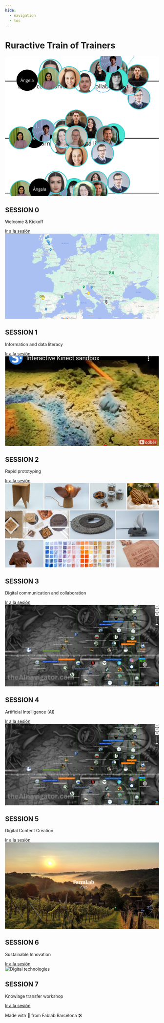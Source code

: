 ```yaml
---
hide:
  - navigation
  - toc
---
```


# Ruractive Train of Trainers


<!-- Agrega este código a tu archivo .md -->

<div class="image-grid">
  <div class="image-card session-0">
    <img src="images/s0.png" alt="Session background" class="bg-image">
    <div class="title-container">
      <h2 class="title">SESSION 0</h2>
      <p class="subtitle">Welcome & Kickoff</p>
    </div>
    <a href="sessions/00" class="card-link">Ir a la sesión</a>
  </div>

  <div class="image-card session-1">
    <img src="images/s1.png" alt="Another session background" class="bg-image">
    <div class="title-container">
      <h2 class="title">SESSION 1</h2>
      <p class="subtitle">Information and data literacy</p>
    </div>
    <a href="sessions/01" class="card-link">Ir a la sesión</a>
  </div>

  <div class="image-card session-2">
    <img src="images/s2.png" alt="Digital technologies" class="bg-image">
    <div class="title-container">
      <h2 class="title">SESSION 2</h2>
      <p class="subtitle">Rapid prototyping</p>
    </div>
    <a href="sessions/02" class="card-link">Ir a la sesión</a>
  </div>

  <div class="image-card session-1">
    <img src="images/s3.png" alt="Session background" class="bg-image">
    <div class="title-container">
      <h2 class="title">SESSION 3</h2>
      <p class="subtitle">Digital communication and collaboration</p>
    </div>
    <a href="sessions/03" class="card-link">Ir a la sesión</a>
  </div>

  <div class="image-card session-2">
    <img src="images/s4.png" alt="Another session background" class="bg-image">
    <div class="title-container">
      <h2 class="title">SESSION 4</h2>
      <p class="subtitle">Artificial Intelligence (AI)</p>
    </div>
    <a href="sessions/04" class="card-link">Ir a la sesión</a>
  </div>

  <div class="image-card session-0">
    <img src="images/s4.png" alt="Digital technologies" class="bg-image">
    <div class="title-container">
      <h2 class="title">SESSION 5</h2>
      <p class="subtitle">Digital Content Creation</p>
    </div>
    <a href="sessions/05" class="card-link">Ir a la sesión</a>
  </div>

  <div class="image-card session-2">
    <img src="images/s6.png" alt="Digital technologies" class="bg-image">
    <div class="title-container">
      <h2 class="title">SESSION 6</h2>
      <p class="subtitle">Sustainable Innovation</p>
    </div>
    <a href="sessions/06" class="card-link">Ir a la sesión</a>
  </div>

  <div class="image-card session-2">
    <img src="images/stbd.png" alt="Digital technologies" class="bg-image">
    <div class="title-container">
      <h2 class="title">SESSION 7</h2>
      <p class="subtitle">Knowlage transfer workshop</p>
    </div>
    <a href="sessions/tbd" class="card-link">Ir a la sesión</a>
  </div>
</div>


Made with :purple_heart: from Fablab Barcelona :hammer_and_wrench: